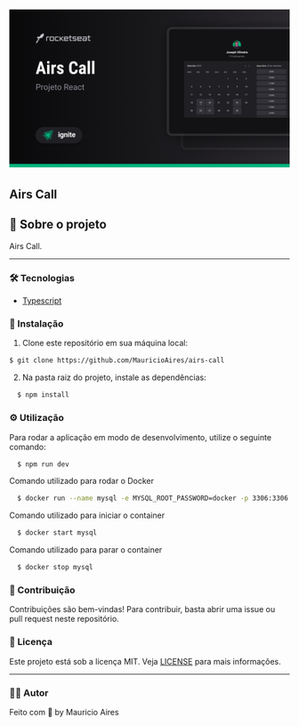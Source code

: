 # ![cover](./.github/assets/cover.png)


## Airs Call
## 🎉 Sobre o projeto

Airs Call.

---

### 🛠️ Tecnologias

- [Typescript](https://www.typescriptlang.org/)


### 🔧 Instalação

1. Clone este repositório em sua máquina local:

```bash
$ git clone https://github.com/MauricioAires/airs-call
```

2. Na pasta raiz do projeto, instale as dependências:

```bash
  $ npm install
```

### ⚙️ Utilização

Para rodar a aplicação em modo de desenvolvimento, utilize o seguinte comando:

```bash
  $ npm run dev
```

Comando utilizado para rodar o Docker

```bash
  $ docker run --name mysql -e MYSQL_ROOT_PASSWORD=docker -p 3306:3306 mysql:latest
```

Comando utilizado para iniciar o container

```bash
  $ docker start mysql
```


Comando utilizado para parar o container

```bash
  $ docker stop mysql
```

### 🤝 Contribuição

Contribuições são bem-vindas! Para contribuir, basta abrir uma issue ou pull request neste repositório.

### 📝 Licença

Este projeto está sob a licença MIT.
Veja [LICENSE](LICENSE) para mais informações.

---

### 👨‍💻 Autor

Feito com 💙 by Mauricio Aires